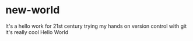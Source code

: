 # new-world
It's a hello work for 21st century
trying my hands on version control with git
it's really cool
Hello World
